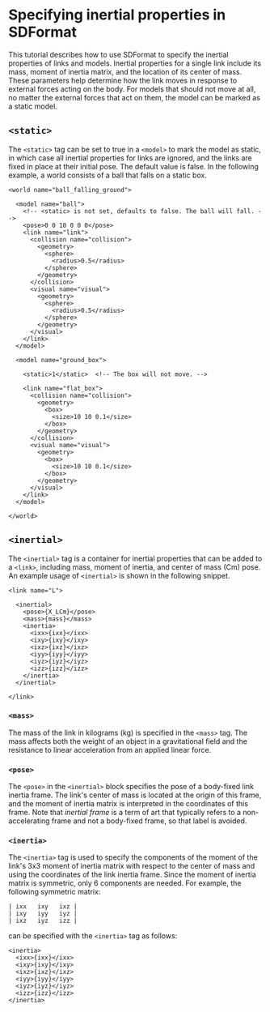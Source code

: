 # Specifying inertial properties in SDFormat

This tutorial describes how to use SDFormat to specify the inertial properties
of links and models.
Inertial properties for a single link include its mass, moment of inertia
matrix, and the location of its center of mass.
These parameters help determine how the link moves in response to external
forces acting on the body.
For models that should not move at all, no matter the external forces that
act on them, the model can be marked as a static model.

## `<static>`

The `<static>` tag can be set to true in a `<model>` to mark the model as
static, in which case all inertial properties for links are ignored, and the
links are fixed in place at their initial pose.
The default value is false.
In the following example, a world consists of a ball that falls on a static
box.

    <world name="ball_falling_ground">

      <model name="ball">
        <!-- <static> is not set, defaults to false. The ball will fall. -->
        <pose>0 0 10 0 0 0</pose>
        <link name="link">
          <collision name="collision">
            <geometry>
              <sphere>
                <radius>0.5</radius>
              </sphere>
            </geometry>
          </collision>
          <visual name="visual">
            <geometry>
              <sphere>
                <radius>0.5</radius>
              </sphere>
            </geometry>
          </visual>
        </link>
      </model>

      <model name="ground_box">

        <static>1</static>  <!-- The box will not move. -->

        <link name="flat_box">
          <collision name="collision">
            <geometry>
              <box>
                <size>10 10 0.1</size>
              </box>
            </geometry>
          </collision>
          <visual name="visual">
            <geometry>
              <box>
                <size>10 10 0.1</size>
              </box>
            </geometry>
          </visual>
        </link>
      </model>

    </world>

## `<inertial>`

The `<inertial>` tag is a container for inertial properties that can be added
to a `<link>`, including mass, moment of inertia, and center of mass (Cm) pose.
An example usage of `<inertial>` is shown in the following snippet.

    <link name="L">

      <inertial>
        <pose>{X_LCm}</pose>
        <mass>{mass}</mass>
        <inertia>
          <ixx>{ixx}</ixx>
          <ixy>{ixy}</ixy>
          <ixz>{ixz}</ixz>
          <iyy>{iyy}</iyy>
          <iyz>{iyz}</iyz>
          <izz>{izz}</izz>
        </inertia>
      </inertial>

    </link>

### `<mass>`

The mass of the link in kilograms (kg) is specified in the `<mass>` tag.
The mass affects both the weight of an object in a gravitational field
and the resistance to linear acceleration from an applied linear force.

### `<pose>`

The `<pose>` in the `<inertial>` block specifies the pose of a body-fixed
link inertia frame.
The link's center of mass is located at the origin of this frame,
and the moment of inertia matrix is interpreted in the coordinates of
this frame.
Note that *inertial frame* is a term of art that typically refers
to a non-accelerating frame and not a body-fixed frame, so that label
is avoided.

### `<inertia>`

The `<inertia>` tag is used to specify the components of the moment of
the link's 3x3 moment of inertia matrix with respect to the center of mass
and using the coordinates of the link inertia frame.
Since the moment of inertia matrix is symmetric, only 6 components are
needed.
For example, the following symmetric matrix:

    | ixx   ixy   ixz |
    | ixy   iyy   iyz |
    | ixz   iyz   izz |

can be specified with the `<inertia>` tag as follows:

    <inertia>
      <ixx>{ixx}</ixx>
      <ixy>{ixy}</ixy>
      <ixz>{ixz}</ixz>
      <iyy>{iyy}</iyy>
      <iyz>{iyz}</iyz>
      <izz>{izz}</izz>
    </inertia>

